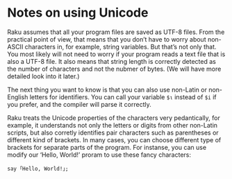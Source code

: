 # Notes on using Unicode

Raku assumes that all your program files are saved as UTF-8 files. From the practical point of view, that means that you don’t have to worry about non-ASCII characters in, for example, string variables. But that’s not only that. You most likely will not need to worry if your program reads a text file that is also a UTF-8 file. It also means that string length is correctly detected as the number of characters and not the nubmer of bytes. (We will have more detailed look into it later.) 

The next thing you want to know is that you can also use non-Latin or non-English letters for identifiers. You can call your variable `$ι` instead of `$i` if you prefer, and the compiler will parse it correctly.

Raku treats the Unicode properties of the characters very pedantically, for example, it understands not only the letters or digits from other non-Latin scripts, but also corretly identifies pair characters such as parentheses or different kind of brackets. In many cases, you can choose different type of brackets for separate parts of the program. For instanse, you can use modify our ‘Hello, World!’ proram to use these fancy characters:

    say ｢Hello, World!｣;
